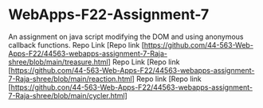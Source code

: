 # WebApps-F22-Assignment-7
An assignment on java script modifying the DOM and using anonymous callback functions.
Repo Link [Repo link [https://github.com/44-563-Web-Apps-F22/44563-webapps-assignment-7-Raja-shree/blob/main/treasure.html]
Repo Link [Repo link [https://github.com/44-563-Web-Apps-F22/44563-webapps-assignment-7-Raja-shree/blob/main/reaction.html]
Repo link [Repo link [https://github.con/44-563-Web-Apps-F22/44563-webapps-assignment-7-Raja-shree/blob/main/cycler.html]

